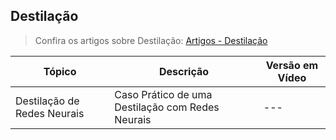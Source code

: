 ## Destilação

> Confira os artigos sobre Destilação: [Artigos - Destilação](../artigos)

| **Tópico** | **Descrição** | **Versão em Vídeo** |
|-----------|-----------|-----------------|
| Destilação de Redes Neurais | Caso Prático de uma Destilação com Redes Neurais | --- |
